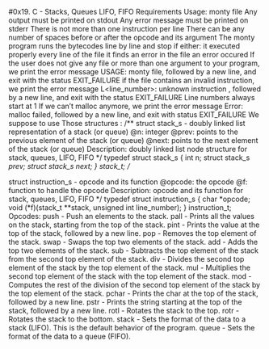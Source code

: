 #0x19. C - Stacks, Queues LIFO, FIFO
Requirements
Usage: monty file
Any output must be printed on stdout
Any error message must be printed on stderr
There is not more than one instruction per line
There can be any number of spaces before or after the opcode and its argument
The monty program runs the bytecodes line by line and stop if either:
it executed properly every line of the file
it finds an error in the file
an error occured
If the user does not give any file or more than one argument to your program, we print the error message USAGE: monty file, followed by a new line, and exit with the status EXIT_FAILURE
if the file contains an invalid instruction, we print the error message L<line_number>: unknown instruction <opcode>, followed by a new line, and exit with the status EXIT_FAILURE
Line numbers always start at 1
If we can’t malloc anymore, we print the error message Error: malloc failed, followed by a new line, and exit with status EXIT_FAILURE
We suppose to use Those structures : /**
struct stack_s - doubly linked list representation of a stack (or queue)
@n: integer
@prev: points to the previous element of the stack (or queue)
@next: points to the next element of the stack (or queue)
Description: doubly linked list node structure
for stack, queues, LIFO, FIFO */ typedef struct stack_s { int n; struct stack_s *prev; struct stack_s *next; } stack_t;
/**

struct instruction_s - opcode and its function
@opcode: the opcode
@f: function to handle the opcode
Description: opcode and its function
for stack, queues, LIFO, FIFO */ typedef struct instruction_s { char *opcode; void (*f)(stack_t **stack, unsigned int line_number); } instruction_t;
Opcodes:
push - Push an elements to the stack.
pall - Prints all the values on the stack, starting from the top of the stack.
pint - Prints the value at the top of the stack, followed by a new line.
pop - Removes the top element of the stack.
swap - Swaps the top two elements of the stack.
add - Adds the top two elements of the stack.
sub - Subtracts the top element of the stack from the second top element of the stack.
div - Divides the second top element of the stack by the top element of the stack.
mul - Multiplies the second top element of the stack with the top element of the stack.
mod - Computes the rest of the division of the second top element of the stack by the top element of the stack.
pchar - Prints the char at the top of the stack, followed by a new line.
pstr - Prints the string starting at the top of the stack, followed by a new line.
rotl - Rotates the stack to the top.
rotr - Rotates the stack to the bottom.
stack - Sets the format of the data to a stack (LIFO). This is the default behavior of the program.
queue - Sets the format of the data to a queue (FIFO).
